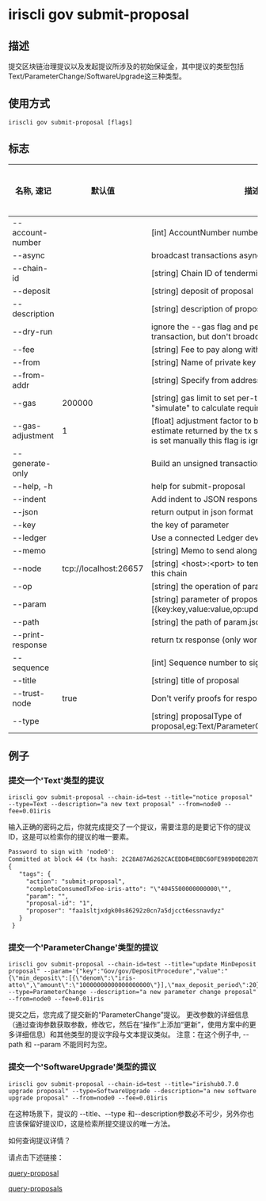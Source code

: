 # iriscli gov submit-proposal

## 描述

提交区块链治理提议以及发起提议所涉及的初始保证金，其中提议的类型包括Text/ParameterChange/SoftwareUpgrade这三种类型。

## 使用方式

```
iriscli gov submit-proposal [flags]
```

## 标志

| 名称, 速记        | 默认值                      | 描述                                                                                                                                                 | 是否必须  |
| ---------------- | -------------------------- | ---------------------------------------------------------------------------------------------------------------------------------------------------- | -------- |
| --account-number |                            | [int] AccountNumber number to sign the tx                                                                                                            |          |
| --async          |                            | broadcast transactions asynchronously                                                                                                                |          |
| --chain-id       |                            | [string] Chain ID of tendermint node                                                                                                                 | Yes      |
| --deposit        |                            | [string] deposit of proposal                                                                                                                         |          |
| --description    |                            | [string] description of proposal                                                                                                                     | Yes      |
| --dry-run        |                            | ignore the --gas flag and perform a simulation of a transaction, but don't broadcast it                                                              |          |
| --fee            |                            | [string] Fee to pay along with transaction                                                                                                           | Yes      |
| --from           |                            | [string] Name of private key with which to sign                                                                                                      | Yes      |
| --from-addr      |                            | [string] Specify from address in generate-only mode                                                                                                  |          |
| --gas            | 200000                     | [string] gas limit to set per-transaction; set to "simulate" to calculate required gas automatically                                                 |          |
| --gas-adjustment | 1                          | [float] adjustment factor to be multiplied against the estimate returned by the tx simulation; if the gas limit is set manually this flag is ignored |          |
| --generate-only  |                            | Build an unsigned transaction and write it to STDOUT                                                                                                 |          |
| --help, -h       |                            | help for submit-proposal                                                                                                                             |          |
| --indent         |                            | Add indent to JSON response                                                                                                                          |          |
| --json           |                            | return output in json format                                                                                                                         |          |
| --key            |                            | the key of parameter                                                                                                                                 |          |
| --ledger         |                            | Use a connected Ledger device                                                                                                                        |          |
| --memo           |                            | [string] Memo to send along with transaction                                                                                                         |          |
| --node           | tcp://localhost:26657      | [string] \<host>:\<port> to tendermint rpc interface for this chain                                                                                  |          |
| --op             |                            | [string] the operation of parameter                                                                                                                  |          |
| --param          |                            | [string] parameter of proposal,eg. [{key:key,value:value,op:update}]                                                                                 |          |
| --path           |                            | [string] the path of param.json                                                                                                                      |          |
| --print-response |                            | return tx response (only works with async = false)                                                                                                   |          |
| --sequence       |                            | [int] Sequence number to sign the tx                                                                                                                 |          |
| --title          |                            | [string] title of proposal                                                                                                                           | Yes      |
| --trust-node     | true                       | Don't verify proofs for responses                                                                                                                    |          |
| --type           |                            | [string] proposalType of proposal,eg:Text/ParameterChange/SoftwareUpgrade                                                                            | Yes      |

## 例子

### 提交一个'Text'类型的提议

```shell
iriscli gov submit-proposal --chain-id=test --title="notice proposal" --type=Text --description="a new text proposal" --from=node0 --fee=0.01iris
```

输入正确的密码之后，你就完成提交了一个提议，需要注意的是要记下你的提议ID，这是可以检索你的提议的唯一要素。

```txt
Password to sign with 'node0':
Committed at block 44 (tx hash: 2C28A87A6262CACEDDB4EBBC60FE989D0DB2B7DEB1EC6795D2F4707DA32C7CBF, response: {Code:0 Data:[49] Log:Msg 0:  Info: GasWanted:200000 GasUsed:8091 Tags:[{Key:[97 99 116 105 111 110] Value:[115 117 98 109 105 116 45 112 114 111 112 111 115 97 108] XXX_NoUnkeyedLiteral:{} XXX_unrecognized:[] XXX_sizecache:0} {Key:[112 114 111 112 111 115 101 114] Value:[102 97 97 49 115 108 116 106 120 100 103 107 48 48 115 56 54 50 57 50 122 48 99 110 55 97 53 100 106 99 99 116 54 101 115 115 110 97 118 100 121 122] XXX_NoUnkeyedLiteral:{} XXX_unrecognized:[] XXX_sizecache:0} {Key:[112 114 111 112 111 115 97 108 45 105 100] Value:[49] XXX_NoUnkeyedLiteral:{} XXX_unrecognized:[] XXX_sizecache:0} {Key:[112 97 114 97 109] Value:[] XXX_NoUnkeyedLiteral:{} XXX_unrecognized:[] XXX_sizecache:0} {Key:[99 111 109 112 108 101 116 101 67 111 110 115 117 109 101 100 84 120 70 101 101 45 105 114 105 115 45 97 116 116 111] Value:[34 52 48 52 53 53 48 48 48 48 48 48 48 48 48 48 48 34] XXX_NoUnkeyedLiteral:{} XXX_unrecognized:[] XXX_sizecache:0}] Codespace: XXX_NoUnkeyedLiteral:{} XXX_unrecognized:[] XXX_sizecache:0})
{
   "tags": {
     "action": "submit-proposal",
     "completeConsumedTxFee-iris-atto": "\"4045500000000000\"",
     "param": "",
     "proposal-id": "1",
     "proposer": "faa1sltjxdgk00s86292z0cn7a5djcct6essnavdyz"
   }
 }
```

### 提交一个'ParameterChange'类型的提议

```shell
iriscli gov submit-proposal --chain-id=test --title="update MinDeposit proposal" --param='{"key":"Gov/gov/DepositProcedure","value":"{\"min_deposit\":[{\"denom\":\"iris-atto\",\"amount\":\"10000000000000000000\"}],\"max_deposit_period\":20}","op":"update"}' --type=ParameterChange --description="a new parameter change proposal" --from=node0 --fee=0.01iris
```

提交之后，您完成了提交新的“ParameterChange”提议。
更改参数的详细信息（通过查询参数获取参数，修改它，然后在“操作”上添加“更新”，使用方案中的更多详细信息）和其他类型的提议字段与文本提议类似。
注意：在这个例子中, --path 和 --param 不能同时为空。

### 提交一个'SoftwareUpgrade'类型的提议

```shell
iriscli gov submit-proposal --chain-id=test --title="irishub0.7.0 upgrade proposal" --type=SoftwareUpgrade --description="a new software upgrade proposal" --from=node0 --fee=0.01iris
```

在这种场景下，提议的 --title、--type 和--description参数必不可少，另外你也应该保留好提议ID，这是检索所提交提议的唯一方法。


如何查询提议详情？

请点击下述链接：

[query-proposal](query-proposal.md)

[query-proposals](query-proposals.md)